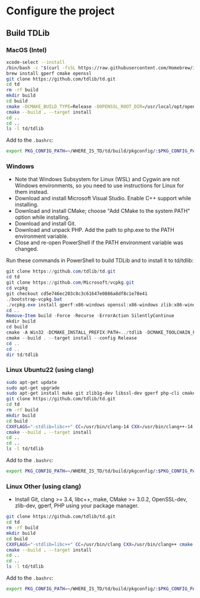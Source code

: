 # Configure the project

## Build TDLib

### MacOS (Intel)

```bash
xcode-select --install
/bin/bash -c "$(curl -fsSL https://raw.githubusercontent.com/Homebrew/install/HEAD/install.sh)"
brew install gperf cmake openssl
git clone https://github.com/tdlib/td.git
cd td
rm -rf build
mkdir build
cd build
cmake -DCMAKE_BUILD_TYPE=Release -DOPENSSL_ROOT_DIR=/usr/local/opt/openssl/ -DCMAKE_INSTALL_PREFIX:PATH=../tdlib ..
cmake --build . --target install
cd ..
cd ..
ls -l td/tdlib
```

Add to the `.bashrc`:
```bash
export PKG_CONFIG_PATH=~/WHERE_IS_TD/td/build/pkgconfig/:$PKG_CONFIG_PATH
```

### Windows

- Note that Windows Subsystem for Linux (WSL) and Cygwin are not Windows environments, so you need to use instructions for Linux for them instead.
- Download and install Microsoft Visual Studio. Enable C++ support while installing.
- Download and install CMake; choose "Add CMake to the system PATH" option while installing.
- Download and install Git.
- Download and unpack PHP. Add the path to php.exe to the PATH environment variable.
- Close and re-open PowerShell if the PATH environment variable was changed.

Run these commands in PowerShell to build TDLib and to install it to td/tdlib:
```powershell
git clone https://github.com/tdlib/td.git
cd td
git clone https://github.com/Microsoft/vcpkg.git
cd vcpkg
git checkout cd5e746ec203c8c3c61647e0886a8df8c1e78e41
./bootstrap-vcpkg.bat
./vcpkg.exe install gperf:x86-windows openssl:x86-windows zlib:x86-windows
cd ..
Remove-Item build -Force -Recurse -ErrorAction SilentlyContinue
mkdir build
cd build
cmake -A Win32 -DCMAKE_INSTALL_PREFIX:PATH=../tdlib -DCMAKE_TOOLCHAIN_FILE:FILEPATH=../vcpkg/scripts/buildsystems/vcpkg.cmake ..
cmake --build . --target install --config Release
cd ..
cd ..
dir td/tdlib
```

### Linux Ubuntu22 (using clang)

```bash
sudo apt-get update
sudo apt-get upgrade
sudo apt-get install make git zlib1g-dev libssl-dev gperf php-cli cmake clang-14 libc++-dev libc++abi-dev
git clone https://github.com/tdlib/td.git
cd td
rm -rf build
mkdir build
cd build
CXXFLAGS="-stdlib=libc++" CC=/usr/bin/clang-14 CXX=/usr/bin/clang++-14 cmake -DCMAKE_BUILD_TYPE=Release -DCMAKE_INSTALL_PREFIX:PATH=../tdlib ..
cmake --build . --target install
cd ..
cd ..
ls -l td/tdlib
```

Add to the `.bashrc`:
```bash
export PKG_CONFIG_PATH=~/WHERE_IS_TD/td/build/pkgconfig/:$PKG_CONFIG_PATH
```

### Linux Other (using clang)

- Install Git, clang >= 3.4, libc++, make, CMake >= 3.0.2, OpenSSL-dev, zlib-dev, gperf, PHP using your package manager.

```bash
git clone https://github.com/tdlib/td.git
cd td
rm -rf build
mkdir build
cd build
CXXFLAGS="-stdlib=libc++" CC=/usr/bin/clang CXX=/usr/bin/clang++ cmake -DCMAKE_BUILD_TYPE=Release -DCMAKE_INSTALL_PREFIX:PATH=../tdlib ..
cmake --build . --target install
cd ..
cd ..
ls -l td/tdlib
```

Add to the `.bashrc`:
```bash
export PKG_CONFIG_PATH=~/WHERE_IS_TD/td/build/pkgconfig/:$PKG_CONFIG_PATH
```

